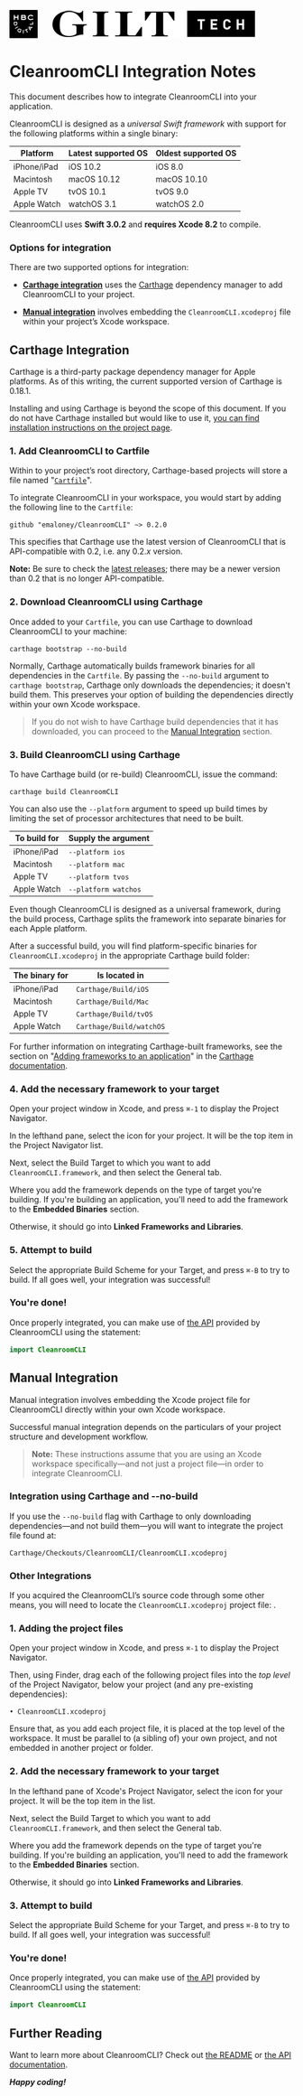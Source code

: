 ![HBC Digital logo](https://raw.githubusercontent.com/gilt/Cleanroom/master/Assets/hbc-digital-logo.png)     
![Gilt Tech logo](https://raw.githubusercontent.com/gilt/Cleanroom/master/Assets/gilt-tech-logo.png)

# CleanroomCLI Integration Notes

This document describes how to integrate CleanroomCLI into your application.

CleanroomCLI is designed as a *universal Swift framework* with support for the following platforms within a single binary:

Platform|Latest supported OS|Oldest supported OS
--------|-------------------|-------------------
iPhone/iPad|iOS 10.2|iOS 8.0
Macintosh|macOS 10.12|macOS 10.10
Apple TV|tvOS 10.1|tvOS 9.0
Apple Watch|watchOS 3.1|watchOS 2.0

CleanroomCLI uses **Swift 3.0.2** and **requires Xcode 8.2** to compile.

### Options for integration

There are two supported options for integration:

- **[Carthage integration](#carthage-integration)** uses the [Carthage](https://github.com/Carthage/Carthage) dependency manager to add CleanroomCLI to your project.

- **[Manual integration](#manual-integration)** involves embedding the `CleanroomCLI.xcodeproj` file within your project’s Xcode workspace.

## Carthage Integration

Carthage is a third-party package dependency manager for Apple platforms. As of this writing, the current supported version of Carthage is 0.18.1.

Installing and using Carthage is beyond the scope of this document. If you do not have Carthage installed but would like to use it, [you can find installation instructions on the project page](https://github.com/Carthage/Carthage#installing-carthage). 

### 1. Add CleanroomCLI to Cartfile

Within to your project’s root directory, Carthage-based projects will store a file named "[`Cartfile`](https://github.com/Carthage/Carthage/blob/master/Documentation/Artifacts.md#cartfile)".

To integrate CleanroomCLI in your workspace, you would start by adding the following line to the `Cartfile`:

```
github "emaloney/CleanroomCLI" ~> 0.2.0
```

This specifies that Carthage use the latest version of CleanroomCLI that is API-compatible with 0.2, i.e. any 0.2.*x* version.

**Note:** Be sure to check the [latest releases](https://github.com/emaloney/CleanroomCLI/releases); there may be a newer version than 0.2 that is no longer API-compatible.

### 2. Download CleanroomCLI using Carthage

Once added to your `Cartfile`, you can use Carthage to download CleanroomCLI to your machine:

```
carthage bootstrap --no-build
```

Normally, Carthage automatically builds framework binaries for all dependencies in the `Cartfile`. By passing the `--no-build` argument to `carthage bootstrap`, Carthage only downloads the dependencies; it doesn't build them. This preserves your option of building the dependencies directly within your own Xcode workspace.

> If you do not wish to have Carthage build dependencies that it has downloaded, you can proceed to the [Manual Integration](#manual-integration) section.

### 3. Build CleanroomCLI using Carthage

To have Carthage build (or re-build) CleanroomCLI, issue the command:

```
carthage build CleanroomCLI
```

You can also use the `--platform` argument to speed up build times by limiting the set of processor architectures that need to be built.

To build for|Supply the argument
------------|-------------------
iPhone/iPad|`--platform ios`
Macintosh|`--platform mac`
Apple TV|`--platform tvos`
Apple Watch|`--platform watchos`


Even though CleanroomCLI is designed as a universal framework, during the build process, Carthage splits the framework into separate binaries for each Apple platform.

After a successful build, you will find platform-specific binaries for `CleanroomCLI.xcodeproj` in the appropriate Carthage build folder:

The binary for|Is located in
--------------|-------------
iPhone/iPad|`Carthage/Build/iOS`
Macintosh|`Carthage/Build/Mac`
Apple TV|`Carthage/Build/tvOS`
Apple Watch|`Carthage/Build/watchOS`


For further information on integrating Carthage-built frameworks, see the section on "[Adding frameworks to an application](https://github.com/Carthage/Carthage#adding-frameworks-to-an-application)" in the [Carthage documentation](https://github.com/Carthage/Carthage#carthage--).

### 4. Add the necessary framework to your target

Open your project window in Xcode, and press `⌘-1` to display the Project Navigator.

In the lefthand pane, select the icon for your project. It will be the top item in the Project Navigator list.

Next, select the Build Target to which you want to add `CleanroomCLI.framework`, and then select the General tab.

Where you add the framework depends on the type of target you're building. If you're building an application, you'll need to add the framework to the **Embedded Binaries** section.

Otherwise, it should go into **Linked Frameworks and Libraries**.


### 5. Attempt to build

Select the appropriate Build Scheme for your Target, and press `⌘-B` to try to build. If all goes well, your integration was successful!

### You're done!

Once properly integrated, you can make use of [the API](https://rawgit.com/emaloney/CleanroomCLI/master/Documentation/API/index.html) provided by CleanroomCLI using the statement:

```swift
import CleanroomCLI
```

## Manual Integration

Manual integration involves embedding the Xcode project file for CleanroomCLI directly within your own Xcode workspace.

Successful manual integration depends on the particulars of your project structure and development workflow.

> **Note:** These instructions assume that you are using an Xcode workspace specifically—and not just a project file—in order to integrate CleanroomCLI.

### Integration using Carthage and --no-build

If you use the `--no-build` flag with Carthage to only downloading dependencies—and not build them—you will want to integrate the project file found at:

```
Carthage/Checkouts/CleanroomCLI/CleanroomCLI.xcodeproj
```

### Other Integrations

If you acquired the CleanroomCLI’s source code through some other means, you will need to locate the `CleanroomCLI.xcodeproj` project file: .

### 1. Adding the project files

Open your project window in Xcode, and press `⌘-1` to display the Project Navigator.

Then, using Finder, drag each of the following project files into the *top level* of the Project Navigator, below your project (and any pre-existing dependencies):

```
• CleanroomCLI.xcodeproj
```

Ensure that, as you add each project file, it is placed at the top level of the workspace. It must be parallel to (a sibling of) your own project, and not embedded in another project or folder.

### 2. Add the necessary framework to your target

In the lefthand pane of Xcode's Project Navigator, select the icon for your project. It will be the top item in the list.

Next, select the Build Target to which you want to add `CleanroomCLI.framework`, and then select the General tab.

Where you add the framework depends on the type of target you're building. If you're building an application, you'll need to add the framework to the **Embedded Binaries** section.

Otherwise, it should go into **Linked Frameworks and Libraries**.


### 3. Attempt to build

Select the appropriate Build Scheme for your Target, and press `⌘-B` to try to build. If all goes well, your integration was successful!

### You're done!

Once properly integrated, you can make use of [the API](https://rawgit.com/emaloney/CleanroomCLI/master/Documentation/API/index.html) provided by CleanroomCLI using the statement:

```swift
import CleanroomCLI
```

## Further Reading

Want to learn more about CleanroomCLI? Check out [the README](https://github.com/emaloney/CleanroomCLI/blob/master/README.md) or [the API documentation](https://rawgit.com/emaloney/CleanroomCLI/master/Documentation/API/index.html).

**_Happy coding!_**
